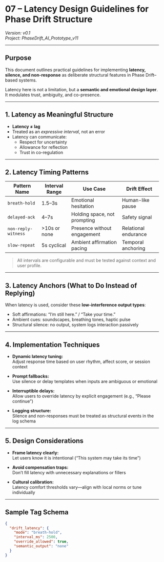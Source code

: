 # 07 – Latency Design Guidelines for Phase Drift Structure  
*Version: v0.1*  
*Project: PhaseDrift_AI_Prototype_v11*

---

## Purpose

This document outlines practical guidelines for implementing **latency, silence, and non-response** as deliberate structural features in Phase Drift–based systems.

Latency here is not a limitation, but a **semantic and emotional design layer**. It modulates trust, ambiguity, and co-presence.

---

## 1. Latency as Meaningful Structure

- **Latency ≠ lag**  
- Treated as an *expressive interval*, not an error
- Latency can communicate:
  - Respect for uncertainty  
  - Allowance for reflection  
  - Trust in co-regulation

---

## 2. Latency Timing Patterns

| Pattern Name         | Interval Range | Use Case                          | Drift Effect             |
|----------------------|----------------|-----------------------------------|--------------------------|
| `breath-hold`        | 1.5–3s         | Emotional hesitation              | Human-like pause         |
| `delayed-ack`        | 4–7s           | Holding space, not prompting      | Safety signal            |
| `non-reply-witness`  | >10s or none   | Presence without engagement       | Relational endurance     |
| `slow-repeat`        | 5s cyclical    | Ambient affirmation pacing        | Temporal anchoring       |

> All intervals are configurable and must be tested against context and user profile.

---

## 3. Latency Anchors (What to Do Instead of Replying)

When latency is used, consider these **low-interference output types**:

- Soft affirmations: “I’m still here.” / “Take your time.”  
- Ambient cues: soundscapes, breathing tones, haptic pulse  
- Structural silence: no output, system logs interaction passively

---

## 4. Implementation Techniques

- **Dynamic latency tuning:**  
  Adjust response time based on user rhythm, affect score, or session context

- **Prompt fallbacks:**  
  Use silence or delay templates when inputs are ambiguous or emotional

- **Interruptible delays:**  
  Allow users to override latency by explicit engagement (e.g., “Please continue”)

- **Logging structure:**  
  Silence and non-responses must be treated as structural events in the log schema

---

## 5. Design Considerations

- **Frame latency clearly:**  
  Let users know it is intentional (“This system may take its time”)

- **Avoid compensation traps:**  
  Don’t fill latency with unnecessary explanations or fillers

- **Cultural calibration:**  
  Latency comfort thresholds vary—align with local norms or tune individually

---

## Sample Tag Schema

```json
{
  "drift_latency": {
    "mode": "breath-hold",
    "interval_ms": 2500,
    "override_allowed": true,
    "semantic_output": "none"
  }
}
